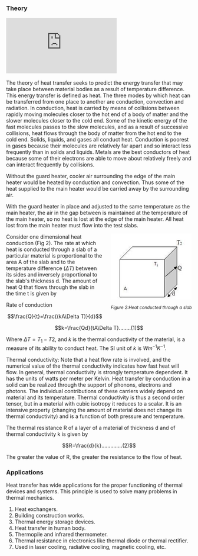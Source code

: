 ### Theory

<iframe src="https://www.youtube.com/embed/mR2lxfyk6sk" frameborder="0" allow="autoplay; encrypted-media" allowfullscreen></iframe>


The theory of heat transfer seeks to predict the energy transfer that may take place between material bodies as a result of temperature difference. This energy transfer is defined as heat. The three modes by which heat can be transferred from one place to another are conduction, convection and radiation.
In conduction, heat is carried by means of collisions between rapidly moving molecules closer to the hot end of a body of matter and the slower molecules closer to the cold end. Some of the kinetic energy of the fast molecules passes to the slow molecules, and as a result of successive collisions, heat flows through the body of matter from the hot end to the cold end. Solids, liquids, and gases all conduct heat. Conduction is poorest in gases because their molecules are relatively far apart and so interact less frequently than in solids and liquids. Metals are the best conductors of heat because some of their electrons are able to move about relatively freely and can interact frequently by collisions.

Without the guard heater, cooler air surrounding the edge of the main heater would be heated by conduction and convection. Thus some of the heat supplied to the main heater would be carried away by the surrounding air.

With the guard heater in place and adjusted to the same temperature as the main heater, the air in the gap between is maintained at the temperature of the main heater, so no heat is lost at the edge of the main heater. All heat lost from the main heater must flow into the test slabs.

<div style="float: right; margin-left: 20px;">
  <img src="./images/figure2.jpg" alt="Figure 1" style="max-width: 300px; height: auto;">
  <p style="text-align: center; font-size: smaller; font-style: italic;">Figure 2:Heat conducted through a slab</p>
</div>

Consider one dimensional heat conduction (Fig 2). The rate at which heat is conducted through a slab of a particular material is proportional to the area A of the slab and to the temperature difference ($\Delta T$) between its sides and inversely proportional to the slab's thickness d.
The amount of heat Q that flows through the slab in the time t is given by

Rate of conduction 

$$\frac{Q}{t}=\frac{(kA\Delta T)}{d}$$

$$k=\frac{Qd}{tA\Delta T}........(1)$$

Where $\Delta T = T_{1}-T{2}$, and $k$ is the thermal conductivity of the material, is a measure of its ability to conduct heat. The SI unit of $k$ is $Wm^{-1}K^{-1}$.

Thermal conductivity: Note that a heat flow rate is involved, and the numerical value of the thermal conductivity indicates how fast heat will flow. In general, thermal conductivity is strongly temperature dependent. It has the units of watts per meter per Kelvin. Heat transfer by conduction in a solid can be realized through the support of phonons, electrons and photons. The individual contributions of these carriers widely depend on material and its temperature. Thermal conductivity is thus a second order tensor, but in a material with cubic isotropy it reduces to a scalar. It is an intensive property (changing the amount of material does not change its thermal conductivity) and is a function of both pressure and temperature.

The thermal resistance R of a layer of a material of thickness d and of thermal conductivity k is given by

$$R=\frac{d}{k}..............(2)$$

The greater the value of R, the greater the resistance to the flow of heat.

### Applications
Heat transfer has wide applications for the proper functioning of thermal devices and systems. This principle is used to solve many problems in thermal mechanics.

1. Heat exchangers.
2. Building construction works.
3. Thermal energy storage devices.
4. Heat transfer in human body.
5. Thermopile and infrared thermometer.
6. Thermal resistance in electronics like thermal diode or thermal rectifier.
7. Used in laser cooling, radiative cooling, magnetic cooling, etc.
